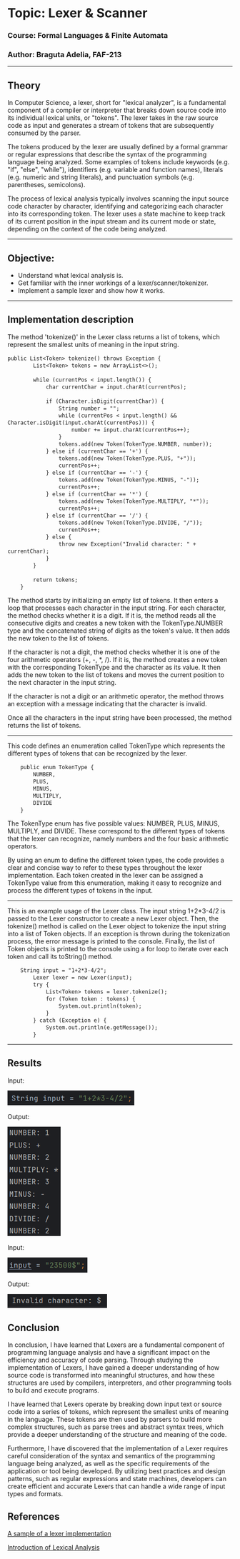 # Topic: Lexer & Scanner

### Course: Formal Languages & Finite Automata
### Author: Braguta Adelia, FAF-213

---

## Theory
In Computer Science, a lexer, short for "lexical analyzer", is a fundamental component of a compiler or interpreter that breaks down source
code into its individual lexical units, or "tokens". The lexer takes in the raw source code as input and generates a
stream of tokens that are subsequently consumed by the parser.

The tokens produced by the lexer are usually defined by a formal grammar or regular expressions that describe the syntax
of the programming language being analyzed. Some examples of tokens include keywords (e.g. "if", "else", "while"),
identifiers (e.g. variable and function names), literals (e.g. numeric and string literals), and punctuation symbols
(e.g. parentheses, semicolons).

The process of lexical analysis typically involves scanning the input source code character by character, identifying
and categorizing each character into its corresponding token. The lexer uses a state machine to keep track of its
current position in the input stream and its current mode or state, depending on the context of the code being analyzed.

---

## Objective:
* Understand what lexical analysis  is.
* Get familiar with the inner workings of a lexer/scanner/tokenizer.
* Implement a sample lexer and show how it works.

---

## Implementation description

The method 'tokenize()' in the Lexer class returns a list of tokens, which represent the smallest units of meaning in the input string.

```
public List<Token> tokenize() throws Exception {
        List<Token> tokens = new ArrayList<>();

        while (currentPos < input.length()) {
            char currentChar = input.charAt(currentPos);

            if (Character.isDigit(currentChar)) {
                String number = "";
                while (currentPos < input.length() && Character.isDigit(input.charAt(currentPos))) {
                    number += input.charAt(currentPos++);
                }
                tokens.add(new Token(TokenType.NUMBER, number));
            } else if (currentChar == '+') {
                tokens.add(new Token(TokenType.PLUS, "+"));
                currentPos++;
            } else if (currentChar == '-') {
                tokens.add(new Token(TokenType.MINUS, "-"));
                currentPos++;
            } else if (currentChar == '*') {
                tokens.add(new Token(TokenType.MULTIPLY, "*"));
                currentPos++;
            } else if (currentChar == '/') {
                tokens.add(new Token(TokenType.DIVIDE, "/"));
                currentPos++;
            } else {
                throw new Exception("Invalid character: " + currentChar);
            }
        }

        return tokens;
    }
```

The method starts by initializing an empty list of tokens. It then enters a loop that processes each character in the input string.
For each character, the method checks whether it is a digit. If it is, the method reads all the consecutive digits and
creates a new token with the TokenType.NUMBER type and the concatenated string of digits as the token's value.
It then adds the new token to the list of tokens.

If the character is not a digit, the method checks whether it is one of the four arithmetic operators (+, -, *, /). If it is,
the method creates a new token with the corresponding TokenType and the character as its value. It then adds the new 
token to the list of tokens and moves the current position to the next character in the input string.

If the character is not a digit or an arithmetic operator, the method throws an exception with a message indicating that 
the character is invalid.

Once all the characters in the input string have been processed, the method returns the list of tokens.

---

This code defines an enumeration called TokenType which represents the different types of tokens that can be recognized
by the lexer.

```
    public enum TokenType {
        NUMBER,
        PLUS,
        MINUS,
        MULTIPLY,
        DIVIDE
    }
```

The TokenType enum has five possible values: NUMBER, PLUS, MINUS, MULTIPLY, and DIVIDE. These correspond to the different
types of tokens that the lexer can recognize, namely numbers and the four basic arithmetic operators.

By using an enum to define the different token types, the code provides a clear and concise way to refer to these types 
throughout the lexer implementation. Each token created in the lexer can be assigned a TokenType value from this enumeration,
making it easy to recognize and process the different types of tokens in the input.

---

This is an example usage of the Lexer class. The input string 1+2*3-4/2 is passed to the Lexer constructor to create a 
new Lexer object. Then, the tokenize() method is called on the Lexer object to tokenize the input string into a list of 
Token objects. If an exception is thrown during the tokenization process, the error message is printed to the console. 
Finally, the list of Token objects is printed to the console using a for loop to iterate over each token and call its 
toString() method.

```
    String input = "1+2*3-4/2";
        Lexer lexer = new Lexer(input);
        try {
            List<Token> tokens = lexer.tokenize();
            for (Token token : tokens) {
                System.out.println(token);
            }
        } catch (Exception e) {
            System.out.println(e.getMessage());
        }
```

---

## Results

Input: 

![input1.png](1input.png)

Output:

![img.png](1output.png)

Input:

![img.png](2input.png)

Output:

![img.png](2output.png)

## Conclusion

In conclusion, I have learned that Lexers are a fundamental component of programming language analysis and have a 
significant impact on the efficiency and accuracy of code parsing. Through studying the implementation of Lexers,
I have gained a deeper understanding of how source code is transformed into meaningful structures, and how these
structures are used by compilers, interpreters, and other programming tools to build and execute programs.

I have learned that Lexers operate by breaking down input text or source code into a series of tokens, which represent
the smallest units of meaning in the language. These tokens are then used by parsers to build more complex structures,
such as parse trees and abstract syntax trees, which provide a deeper understanding of the structure and meaning of the code.

Furthermore, I have discovered that the implementation of a Lexer requires careful consideration of the syntax and
semantics of the programming language being analyzed, as well as the specific requirements of the application or tool
being developed. By utilizing best practices and design patterns, such as regular expressions and state machines,
developers can create efficient and accurate Lexers that can handle a wide range of input types and formats.

## References

[A sample of a lexer implementation](https://llvm.org/docs/tutorial/MyFirstLanguageFrontend/LangImpl01.html)

[Introduction of Lexical Analysis](https://www.geeksforgeeks.org/introduction-of-lexical-analysis/)